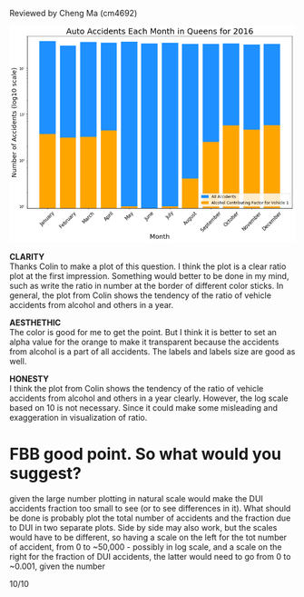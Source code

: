 Reviewed by Cheng Ma (cm4692)


![Alt text](hw8_plot_cra354.png)

**CLARITY**  
Thanks Colin to make a plot of this question. I think the plot is a clear ratio plot at the first impression.
Something would better to be done in my mind, such as write the ratio in number at the border of different color sticks.
In general, the plot from Colin shows the tendency of the ratio of vehicle accidents from alcohol and others in a year.
 
**AESTHETHIC**  
The color is good for me to get the point. But I think it is better to set an alpha value for the orange to make it transparent because the accidents from alcohol is a part of all accidents.
The labels and labels size are good as well.

**HONESTY**  
I think the plot from Colin shows the tendency of the ratio of vehicle accidents from alcohol and others in a year clearly.
However, the log scale based on 10 is not necessary. Since it could make some misleading and exaggeration in visualization of ratio.
 
# FBB good point. So what would you suggest?
given the large number plotting in natural scale would make the DUI accidents fraction too small to see (or to see differences in it). What should be done is probably plot the total number of accidents and the fraction due to DUI in two separate plots. Side by side may also work, but the scales would have to be different, so having a scale on the left for the tot number of accident, from 0 to ~50,000 - possibly in log scale, and a scale on the right for the fraction of DUI accidents, the latter would need to go from 0 to ~0.001, given the number

10/10
